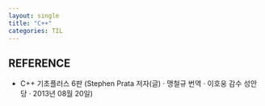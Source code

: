 ```yaml
---
layout: single
title: "C++"
categories: TIL
---
```


## REFERENCE
* C++ 기초플러스 6판 (Stephen Prata 저자(글) · 맹철규 번역 · 이호웅 감수
성안당 · 2013년 08월 20일)
